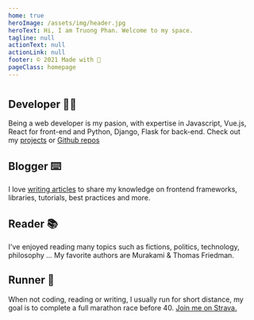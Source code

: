 ```yaml
---
home: true
heroImage: /assets/img/header.jpg
heroText: Hi, I am Truong Phan. Welcome to my space.
tagline: null
actionText: null
actionLink: null
footer: © 2021 Made with 🧡
pageClass: homepage
---
```

#

<div class="features">
  <div class="feature">
    <h2>Developer 🧑‍💻</h2>
    <p>Being a web developer is my pasion, with expertise in Javascript, Vue.js, React for front-end and Python, Django, Flask for back-end. Check out my <a target="bank" href="projects.html">projects</a> or <a href="https://github.com/infantiablue">Github repos</a></p>
  </div>
    <div class="feature">
    <h2>Blogger ⌨️</h2>
    <p>I love <a href="/blog/">writing articles</a> to share my knowledge on frontend frameworks, libraries, tutorials, best practices and more.</p>
  </div>
    <div class="feature">
    <h2>Reader 📚</h2>
    <p>I've enjoyed reading many topics such as fictions, politics, technology, philosophy ... My favorite authors are Murakami & Thomas Friedman.</p>
  </div>
    <div class="feature">
    <h2>Runner 🏃</h2>
    <p>When not coding, reading or writing, I usually run for short distance, my goal is to complete a full marathon race before 40. <a href="https://www.strava.com/athletes/20200906">Join me on Strava.</a></p>
  </div>
</div>
<div class="page mx-auto p-0">
  <div class="features">
    <Headlines/>
  </div>
</div>
<style scoped>
.feature p{
  padding-right: 0.8rem !important
}
</style>
